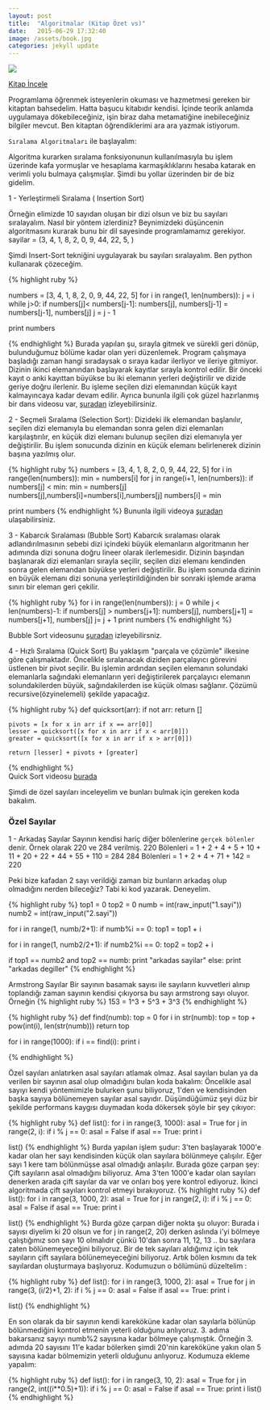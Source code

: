 ```yaml
---
layout: post
title:  "Algoritmalar (Kitap Özet vs)"
date:   2015-06-29 17:32:40
image: /assets/book.jpg
categories: jekyll update
---
```

<img src="{{ page.image }}" /><p>
[Kitap İncele][link]


Programlama öğrenmek isteyenlerin okuması ve hazmetmesi gereken bir kitaptan bahsedelim. Hatta başucu kitabıdır kendisi. İçinde teorik anlamda uygulamaya dökebileceğiniz, işin biraz daha metamatiğine
inebileceğiniz bilgiler mevcut. Ben kitaptan öğrendiklerimi ara ara yazmak istiyorum. 

`Sıralama Algoritmaları` ile başlayalım:

Algoritma kurarken sıralama fonksiyonunun kullanılmasıyla bu işlem üzerinde kafa yormuşlar ve hesaplama karmaşıklıklarını hesaba katarak en verimli yolu bulmaya çalışmışlar. Şimdi bu yollar üzerinden bir de biz gidelim.

1 - Yerleştirmeli Sıralama ( Insertion Sort)

Örneğin elimizde 10 sayıdan oluşan bir dizi olsun ve biz bu sayıları sıralayalım. Nasıl bir yöntem izlerdiniz? Beynimizdeki düşüncenin algoritmasını kurarak bunu bir dil sayesinde programlamamız gerekiyor.
sayilar = (3, 4, 1, 8, 2, 0, 9, 44, 22, 5, )

Şimdi Insert-Sort tekniğini uygulayarak bu sayıları sıralayalım.
Ben python kullanarak çözeceğim.

{% highlight ruby %}

numbers = [3, 4, 1, 8, 2, 0, 9, 44, 22, 5]
for i in range(1, len(numbers)):
	j = i
	while j>0:
		if numbers[j]< numbers[j-1]:
			numbers[j], numbers[j-1] = numbers[j-1], numbers[j]
		j = j - 1

print numbers

{% endhighlight %}
Burada yapılan şu, sırayla gitmek ve sürekli geri dönüp, bulunduğumuz bölüme kadar olan yeri düzenlemek. Program çalışmaya başladığı zaman hangi sıradaysak o sıraya kadar ilerliyor ve ileriye gitmiyor. 
Dizinin ikinci elemanından başlayarak kayıtlar sırayla kontrol edilir. Bir önceki kayıt o anki kayıttan büyükse bu iki elemanın yerleri değiştirilir ve dizide geriye doğru ilerlenir. Bu işleme seçilen dizi elemanından küçük kayıt kalmayıncaya kadar devam edilir.
Ayrıca bununla ilgili çok güzel hazırlanmış bir dans videosu var, [şuradan][link1] izleyebilirsiniz.

2 - Seçmeli Sıralama (Selection Sort):
Dizideki ilk elemandan başlanılır, seçilen dizi elemanıyla bu elemandan sonra gelen dizi elemanları karşılaştırılır, en küçük dizi elemanı bulunup seçilen dizi elemanıyla yer değiştirilir. Bu işlem sonucunda dizinin en küçük elemanı belirlenerek dizinin başına yazılmış olur.

{% highlight ruby %}
numbers = [3, 4, 1, 8, 2, 0, 9, 44, 22, 5]
for i in range(len(numbers)):
	min = numbers[i]
	for j in range(i+1, len(numbers)):
		if numbers[j] < min:
			min = numbers[j]
			numbers[j],numbers[i]=numbers[i],numbers[j]
	numbers[i] = min

print numbers
{% endhighlight %}
Bununla ilgili videoya [şuradan][link2] ulaşabilirsiniz.

3 - Kabarcık Sıralaması (Bubble Sort)
Kabarcık sıralaması olarak adlandırılmasının sebebi dizi içindeki büyük elemanların algoritmanın her adımında dizi sonuna doğru lineer olarak ilerlemesidir. Dizinin başından başlanarak dizi elemanları 
sırayla seçilir, seçilen dizi elemanı kendinden sonra gelen elemandan büyükse yerleri değiştirilir. Bu işlem sonunda dizinin en büyük elemanı dizi sonuna yerleştirildiğinden bir sonraki işlemde arama sınırı 
bir eleman geri çekilir.

{% highlight ruby %}
for i in range(len(numbers)):
	j = 0
	while j < len(numbers)-1:
		if numbers[j] > numbers[j+1]:
			numbers[j], numbers[j+1] = numbers[j+1], numbers[j]
		j= j + 1
print numbers
{% endhighlight %}

Bubble Sort videosunu [şuradan][link3] izleyebilirsniz.

4 - Hızlı Sıralama (Quick Sort)
Bu yaklaşım "parçala ve çözümle" ilkesine göre çalışmaktadır. Öncelikle sıralanacak diziden parçalayıcı görevini üstlenen bir pivot seçilir. Bu işlemin ardından seçilen elemanın solundaki
elemanlarla sağındaki elemanların yeri değiştirilerek parçalayıcı elemanın solundakilerden büyük, sağındakilerden ise küçük olması sağlanır.
Çözümü recursive(özyinelemeli) şekilde yapacağız.

{% highlight ruby %}
def quicksort(arr):
    if not arr:
        return []

    pivots = [x for x in arr if x == arr[0]]
    lesser = quicksort([x for x in arr if x < arr[0]])
    greater = quicksort([x for x in arr if x > arr[0]])

    return [lesser] + pivots + [greater]
{% endhighlight %}    
Quick Sort videosu [burada][link4]

Şimdi de özel sayıları inceleyelim ve bunları bulmak için gereken koda bakalım.

<h3>Özel Sayılar</h3>

1 - Arkadaş Sayılar
Sayının kendisi hariç diğer bölenlerine `gerçek bölenler` denir. Örnek olarak 220 ve 284 verilmiş. 
220 Bölenleri = 1 + 2 + 4 + 5 + 10 + 11 + 20 + 22 + 44 + 55 + 110 = 284 
284 Bölenleri =  1 + 2 + 4 + 71 + 142 = 220

Peki bize kafadan 2 sayı verildiği zaman biz bunların arkadaş olup olmadığını nerden bileceğiz? Tabi ki kod yazarak. Deneyelim.

{% highlight ruby %}
top1 = 0
top2 = 0
numb = int(raw_input("1.sayi"))
numb2 = int(raw_input("2.sayi"))

for i in range(1, numb/2+1):
	if numb%i == 0:
		top1 = top1 + i

for i in range(1, numb2/2+1):
	if numb2%i == 0:
		top2 = top2 + i

if top1 == numb2 and top2 == numb:
	print "arkadas sayilar"
else:
	print "arkadas degiller"
{% endhighlight %} 

Armstrong Sayılar
Bir sayının basamak sayısı ile sayıların kuvvetleri alınıp toplandığı zaman sayının kendisi çıkıyorsa bu sayı armstrong sayı oluyor. Örneğin
{% highlight ruby %}
153 = 1^3 + 5^3 + 3^3
{% endhighlight %}


{% highlight ruby %}
def find(numb):
	top = 0
	for i in str(numb):
		top = top + pow(int(i), len(str(numb)))
	return top

for i in range(1000):
	if i == find(i):
		print i

{% endhighlight %} 

Özel sayıları anlatırken asal sayıları atlamak olmaz. Asal sayıları bulan ya da verilen bir sayının asal olup olmadığını bulan koda bakalım:
Öncelikle asal sayıyı kendi yöntemimizle bulurken şunu biliyoruz, 1'den ve kendisinden başka sayıya bölünemeyen sayılar asal sayıdır. Düşündüğümüz şeyi düz bir şekilde performans kaygısı duymadan koda dökersek 
şöyle bir şey çıkıyor:

{% highlight ruby %}
def list():
	for i in range(3, 1000):
		asal = True
		for j in range(2, i):
			if i % j == 0:
				asal = False
		if asal == True:
			print i

list()
{% endhighlight %} 
Burda yapılan işlem şudur: 3'ten başlayarak 1000'e kadar olan her sayı kendisinden küçük olan sayılara bölünmeye çalışılır. Eğer sayı 1 kere tam bölünmüşse asal olmadığı anlaşılır. Burada göze çarpan 
şey: Çift sayıların asal olmadığını biliyoruz. Ama 3'ten 1000'e kadar olan sayıları denerken arada çift sayılar da var ve onları boş yere kontrol ediyoruz. İkinci algoritmada çift sayıları kontrol etmeyi bırakıyoruz.
{% highlight ruby %}
def list():
	for i in range(3, 1000, 2):
		asal = True
		for j in range(2, i):
			if i % j == 0:
				asal = False
		if asal == True:
			print i

list()
{% endhighlight %} 
Burda göze çarpan diğer nokta şu oluyor: Burada i sayısı diyelim ki 20 olsun ve for j in range(2, 20) derken aslında i'yi bölmeye çalıştığımız son sayı 10 olmalıdır çünkü 10'dan sonra 11, 12, 13 .. bu sayılara zaten bölünemeyeceğini biliyoruz. Bir de tek sayıları aldığımız için tek sayıların çift sayılara bölünemeyeceğini biliyoruz. Artık bölen kısmını da tek sayılardan oluşturmaya başlıyoruz. Kodumuzun o bölümünü düzeltelim : 

{% highlight ruby %}
def list():
	for i in range(3, 1000, 2):
		asal = True
		for j in range(3, (i/2)+1, 2):
			if i % j == 0:
				asal = False
		if asal == True:
			print i

list()
{% endhighlight %} 

En son olarak da bir sayının kendi kareköküne kadar olan sayılarla bölünüp bölünmediğini kontrol etmenin yeterli olduğunu anlıyoruz. 3. adıma bakarsanız sayıyı numb%2 sayısına kadar bölmeye çalışmıştık. Örneğin 3. adımda 20 sayısını 11'e kadar bölerken şimdi 20'nin kareköküne yakın olan 5 sayısına kadar bölmemizin yeterli olduğunu anlıyoruz.
Kodumuza ekleme yapalım:

{% highlight ruby %}
def list():
	for i in range(3, 10, 2):
		asal = True
		for j in range(2, int((i**0.5)+1)):
			if i % j == 0:
				asal = False
		if asal == True:
			print i
list()
{% endhighlight %} 

[link]: http://www.idefix.com/kitap/algoritmalar-vasif-vagifoglu-nabiyev/tanim.asp?sid=AYU2EB7PR6D92OP4GRBN
[link1]: https://www.youtube.com/watch?v=ROalU379l3U
[link2]: https://www.youtube.com/watch?v=Ns4TPTC8whw
[link3]:https://www.youtube.com/watch?v=lyZQPjUT5B4
[link4]:https://www.youtube.com/watch?v=ywWBy6J5gz8